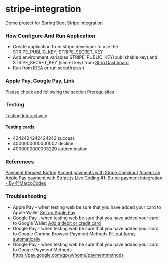 # stripe-integration
Demo project for Spring Boot Stripe Integration

### How Configure And Run Application
* Create application from stripe developer to use the STRIPE_PUBLIC_KEY, STRIPE_SECRET_KEY
* Add environment variables STRIPE_PUBLIC_KEY(publishable key) and STRIPE_SECRET_KEY (secret key) from [Strip Dashboard](https://dashboard.stripe.com/test/apikeys)
* Run from IDEA or run script/run.sh

### Apple Pay, Google Pay, Link
Please check and following the section [Prerequisites](https://stripe.com/docs/stripe-js/elements/payment-request-button?client=html#html-js-prerequisites)

### Testing
[Testing Interactively](https://stripe.com/docs/testing#testing-interactively)

#### Testing cards
* 4242424242424242 success
* 4000000000000002 decline
* 4000000000003220 authentication


### References
[Payment Request Button](https://stripe.com/docs/stripe-js/elements/payment-request-button)
[Accept payments with Stripe Checkout](https://github.com/stripe-samples/checkout-one-time-payments)
[Accept an Apple Pay payment with Stripe.js](https://www.youtube.com/watch?v=5KcdQboA7Gc)
[Live Coding #1: Stripe payment integration - By @MarcoCodes](https://www.youtube.com/watch?v=BIDNKRluql4)


### Troubleshooting
* Apple Pay -  when testing web be sure that you have added your card to Apple Wallet [Set up Apple Pay](https://support.apple.com/en-us/HT204506)
* Google Pay -  when testing web be sure that you have added your card to Google Wallet [Add a debit or credit card](https://support.google.com/wallet/answer/12058983?hl=en)
* Google Pay -  when testing web be sure that you have added your card to Google Chrome Browser Payment Methods [Fill out forms automatically](https://support.google.com/chrome/answer/142893?hl=en&co=GENIE.Platform%3DDesktop)
* Google Pay -  when testing web be sure that you have added your card to Google Payment Methods https://pay.google.com/gp/w/home/paymentmethods